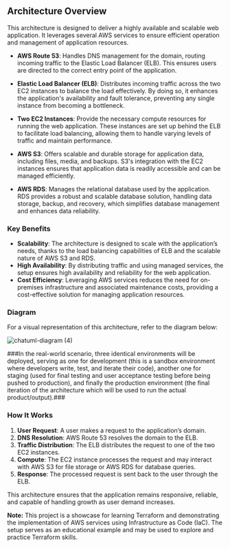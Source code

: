 ## Architecture Overview

This architecture is designed to deliver a highly available and scalable web application. It leverages several AWS services to ensure efficient operation and management of application resources.

- **AWS Route 53**: Handles DNS management for the domain, routing incoming traffic to the Elastic Load Balancer (ELB). This ensures users are directed to the correct entry point of the application.

- **Elastic Load Balancer (ELB)**: Distributes incoming traffic across the two EC2 instances to balance the load effectively. By doing so, it enhances the application's availability and fault tolerance, preventing any single instance from becoming a bottleneck.

- **Two EC2 Instances**: Provide the necessary compute resources for running the web application. These instances are set up behind the ELB to facilitate load balancing, allowing them to handle varying levels of traffic and maintain performance.

- **AWS S3**: Offers scalable and durable storage for application data, including files, media, and backups. S3's integration with the EC2 instances ensures that application data is readily accessible and can be managed efficiently.

- **AWS RDS**: Manages the relational database used by the application. RDS provides a robust and scalable database solution, handling data storage, backup, and recovery, which simplifies database management and enhances data reliability.

### Key Benefits

- **Scalability**: The architecture is designed to scale with the application’s needs, thanks to the load balancing capabilities of ELB and the scalable nature of AWS S3 and RDS.
- **High Availability**: By distributing traffic and using managed services, the setup ensures high availability and reliability for the web application.
- **Cost Efficiency**: Leveraging AWS services reduces the need for on-premises infrastructure and associated maintenance costs, providing a cost-effective solution for managing application resources.

### Diagram

For a visual representation of this architecture, refer to the diagram below:


![chatuml-diagram (4)](https://github.com/user-attachments/assets/c040cb2c-b86a-442c-a1c7-1a9131fc7b25)

###In the real-world scenario, three identical environments will be deployed, serving as one for development (this is a sandbox environment where developers write, test, and iterate their code), another one for staging (used for final testing and user acceptance testing before being pushed to production), and finally the production environment (the final iteration of the architecture which will be used to run the actual product/output).###

### How It Works

1. **User Request**: A user makes a request to the application’s domain.
2. **DNS Resolution**: AWS Route 53 resolves the domain to the ELB.
3. **Traffic Distribution**: The ELB distributes the request to one of the two EC2 instances.
4. **Compute**: The EC2 instance processes the request and may interact with AWS S3 for file storage or AWS RDS for database queries.
5. **Response**: The processed request is sent back to the user through the ELB.

This architecture ensures that the application remains responsive, reliable, and capable of handling growth as user demand increases.

**Note:** This project is a showcase for learning Terraform and demonstrating the implementation of AWS services using Infrastructure as Code (IaC). The setup serves as an educational example and may be used to explore and practice Terraform skills.

